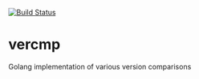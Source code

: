 [![Build Status](https://travis-ci.org/wfscheper/vercmp.svg?branch=master)](https://travis-ci.org/wfscheper/vercmp)

# vercmp
Golang implementation of various version comparisons
